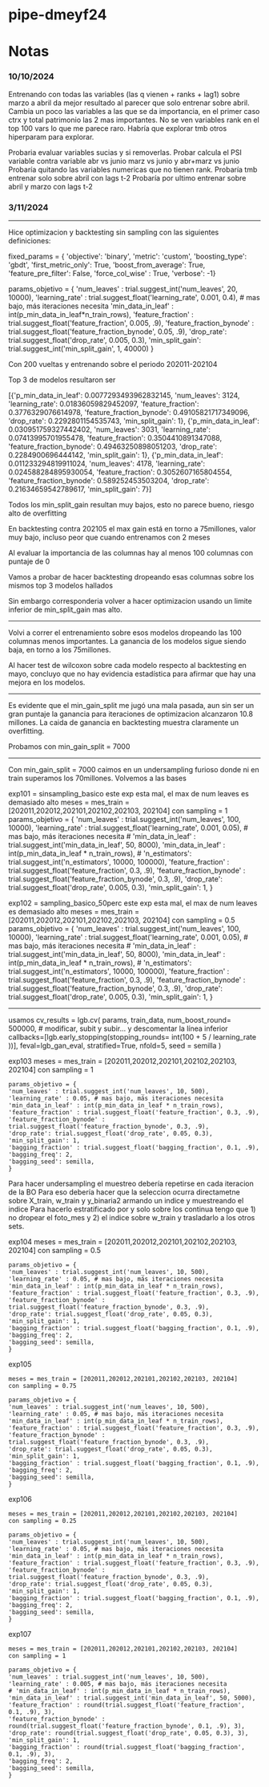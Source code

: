 # pipe-dmeyf24

# Notas

### 10/10/2024
Entrenando con todas las variables (las q vienen + ranks + lag1) sobre marzo a abril da mejor resultado al parecer que solo entrenar sobre abril. Cambia un poco las variables a las que se da importancia, en el primer caso ctrx y total patrimonio las 2 mas importantes. No se ven variables rank en el top 100 vars lo que me parece raro. Habría que explorar tmb otros hiperparam para explorar.

Probaria evaluar variables sucias y si removerlas.
Probar calcula el PSI variable contra variable abr vs junio marz vs junio y abr+marz vs junio
Probaría quitando las variables numericas que no tienen rank.
Probaría tmb entrenar solo sobre abril con lags t-2
Probaría por ultimo entrenar sobre abril y marzo con lags t-2

### 3/11/2024

-------
Hice optimizacion y backtesting sin sampling con las siguientes definiciones:

fixed_params = {
    'objective': 'binary',
    'metric': 'custom',
    'boosting_type': 'gbdt',
    'first_metric_only': True,
    'boost_from_average': True,
    'feature_pre_filter': False,
    'force_col_wise' : True,
    'verbose': -1}

params_objetivo = {
    'num_leaves' : trial.suggest_int('num_leaves', 20, 10000),
    'learning_rate' : trial.suggest_float('learning_rate', 0.001, 0.4), # mas bajo, más iteraciones necesita
    'min_data_in_leaf' : int(p_min_data_in_leaf*n_train_rows),
    'feature_fraction' : trial.suggest_float('feature_fraction', 0.005, .9),
    'feature_fraction_bynode' : trial.suggest_float('feature_fraction_bynode', 0.05, .9), 
    'drop_rate': trial.suggest_float('drop_rate', 0.005, 0.3),
    'min_split_gain': trial.suggest_int('min_split_gain', 1, 40000)
    }

Con 200 vueltas y entrenando sobre el periodo 202011-202104

Top 3 de modelos resultaron ser

[{'p_min_data_in_leaf': 0.0077293493962832145,
  'num_leaves': 3124,
  'learning_rate': 0.01836059829452097,
  'feature_fraction': 0.3776329076614978,
  'feature_fraction_bynode': 0.49105821717349096,
  'drop_rate': 0.2292801154535743,
  'min_split_gain': 1},
 {'p_min_data_in_leaf': 0.030951759327442402,
  'num_leaves': 3031,
  'learning_rate': 0.07413995701955478,
  'feature_fraction': 0.3504410891347088,
  'feature_fraction_bynode': 0.49463250898051203,
  'drop_rate': 0.2284900696444142,
  'min_split_gain': 1},
 {'p_min_data_in_leaf': 0.011233294819911024,
  'num_leaves': 4178,
  'learning_rate': 0.024588284895930054,
  'feature_fraction': 0.3052607165804554,
  'feature_fraction_bynode': 0.589252453503204,
  'drop_rate': 0.21634659542789617,
  'min_split_gain': 7}]

Todos los min_split_gain resultan muy bajos, esto no parece bueno, riesgo alto de overfitting

En backtesting contra 202105 el max gain está en torno a 75millones, valor muy bajo, incluso peor que cuando entrenamos con 2 meses

Al evaluar la importancia de las columnas hay al menos 100 columnas con puntaje de 0

Vamos a probar de hacer backtesting dropeando esas columnas sobre los mismos top 3 modelos hallados

Sin embargo corresponderia volver a hacer optimizacion usando un limite inferior de min_split_gain mas alto.


------------

Volvi a correr el entrenamiento sobre esos modelos dropeando las 100 columnas menos importantes. La ganancia de los modelos sigue siendo baja, en torno a los 75millones.

Al hacer test de wilcoxon sobre cada modelo respecto al backtesting en mayo, concluyo que no hay evidencia estadística para afirmar que hay una mejora en los modelos.

-------------

Es evidente que el min_gain_split me jugó una mala pasada, aun sin ser un gran puntaje la ganancia para iteraciones de optimizacion alcanzaron 10.8 millones. La caida de ganancia en backtesting muestra claramente un overfitting.

Probamos con min_gain_split = 7000

------------

Con min_gain_split = 7000 caimos en un undersampling furioso donde ni en train superamos los 70millones. Volvemos a las bases

exp101 = sinsampling_basico
este exp esta mal, el max de num leaves es demasiado alto
    meses = mes_train = [202011,202012,202101,202102,202103, 202104]
    con sampling = 1
    params_objetivo = {
    'num_leaves' : trial.suggest_int('num_leaves', 100, 10000),
    'learning_rate' : trial.suggest_float('learning_rate', 0.001, 0.05), # mas bajo, más iteraciones necesita
    # 'min_data_in_leaf' : trial.suggest_int('min_data_in_leaf', 50, 8000),
    'min_data_in_leaf' : int(p_min_data_in_leaf * n_train_rows),
    # 'n_estimators': trial.suggest_int('n_estimators', 10000, 100000),
    'feature_fraction' : trial.suggest_float('feature_fraction', 0.3, .9),
    'feature_fraction_bynode' : trial.suggest_float('feature_fraction_bynode', 0.3, .9), 
    'drop_rate': trial.suggest_float('drop_rate', 0.005, 0.3),
    'min_split_gain': 1,
    }

exp102 = sampling_basico_50perc
este exp esta mal, el max de num leaves es demasiado alto
    meses = mes_train = [202011,202012,202101,202102,202103, 202104]
    con sampling = 0.5
    params_objetivo = {
    'num_leaves' : trial.suggest_int('num_leaves', 100, 10000),
    'learning_rate' : trial.suggest_float('learning_rate', 0.001, 0.05), # mas bajo, más iteraciones necesita
    # 'min_data_in_leaf' : trial.suggest_int('min_data_in_leaf', 50, 8000),
    'min_data_in_leaf' : int(p_min_data_in_leaf * n_train_rows),
    # 'n_estimators': trial.suggest_int('n_estimators', 10000, 100000),
    'feature_fraction' : trial.suggest_float('feature_fraction', 0.3, .9),
    'feature_fraction_bynode' : trial.suggest_float('feature_fraction_bynode', 0.3, .9), 
    'drop_rate': trial.suggest_float('drop_rate', 0.005, 0.3),
    'min_split_gain': 1,
    }


----------
usamos
cv_results = lgb.cv(
    params,
    train_data,
    num_boost_round= 500000, # modificar, subit y subir... y descomentar la línea inferior
    callbacks=[lgb.early_stopping(stopping_rounds= int(100 + 5 / learning_rate ))],
    feval=lgb_gan_eval,
    stratified=True,
    nfold=5,
    seed = semilla
)

exp103
    meses = mes_train = [202011,202012,202101,202102,202103, 202104]
    con sampling = 1

    params_objetivo = {
    'num_leaves' : trial.suggest_int('num_leaves', 10, 500),
    'learning_rate' : 0.05, # mas bajo, más iteraciones necesita
    'min_data_in_leaf' : int(p_min_data_in_leaf * n_train_rows),
    'feature_fraction' : trial.suggest_float('feature_fraction', 0.3, .9),
    'feature_fraction_bynode' : trial.suggest_float('feature_fraction_bynode', 0.3, .9), 
    'drop_rate': trial.suggest_float('drop_rate', 0.05, 0.3),
    'min_split_gain': 1,
    'bagging_fraction' : trial.suggest_float('bagging_fraction', 0.1, .9),
    'bagging_freq': 2,
    'bagging_seed': semilla,
    }

Para hacer undersampling el muestreo debería repetirse en cada iteracion de la BO
Para eso debería hacer que la seleccion ocurra directametne sobre X_train, w_train y y_binaria2 armando un indice y muestreando el indice
Para hacerlo estratificado por y solo sobre los continua tengo que 1) no dropear el foto_mes y 2) el indice sobre w_train y trasladarlo a los otros sets.

exp104
    meses = mes_train = [202011,202012,202101,202102,202103, 202104]
    con sampling = 0.5

    params_objetivo = {
    'num_leaves' : trial.suggest_int('num_leaves', 10, 500),
    'learning_rate' : 0.05, # mas bajo, más iteraciones necesita
    'min_data_in_leaf' : int(p_min_data_in_leaf * n_train_rows),
    'feature_fraction' : trial.suggest_float('feature_fraction', 0.3, .9),
    'feature_fraction_bynode' : trial.suggest_float('feature_fraction_bynode', 0.3, .9), 
    'drop_rate': trial.suggest_float('drop_rate', 0.05, 0.3),
    'min_split_gain': 1,
    'bagging_fraction' : trial.suggest_float('bagging_fraction', 0.1, .9),
    'bagging_freq': 2,
    'bagging_seed': semilla,
    }
exp105

    meses = mes_train = [202011,202012,202101,202102,202103, 202104]
    con sampling = 0.75

    params_objetivo = {
    'num_leaves' : trial.suggest_int('num_leaves', 10, 500),
    'learning_rate' : 0.05, # mas bajo, más iteraciones necesita
    'min_data_in_leaf' : int(p_min_data_in_leaf * n_train_rows),
    'feature_fraction' : trial.suggest_float('feature_fraction', 0.3, .9),
    'feature_fraction_bynode' : trial.suggest_float('feature_fraction_bynode', 0.3, .9), 
    'drop_rate': trial.suggest_float('drop_rate', 0.05, 0.3),
    'min_split_gain': 1,
    'bagging_fraction' : trial.suggest_float('bagging_fraction', 0.1, .9),
    'bagging_freq': 2,
    'bagging_seed': semilla,
    }

exp106

    meses = mes_train = [202011,202012,202101,202102,202103, 202104]
    con sampling = 0.25

    params_objetivo = {
    'num_leaves' : trial.suggest_int('num_leaves', 10, 500),
    'learning_rate' : 0.05, # mas bajo, más iteraciones necesita
    'min_data_in_leaf' : int(p_min_data_in_leaf * n_train_rows),
    'feature_fraction' : trial.suggest_float('feature_fraction', 0.3, .9),
    'feature_fraction_bynode' : trial.suggest_float('feature_fraction_bynode', 0.3, .9), 
    'drop_rate': trial.suggest_float('drop_rate', 0.05, 0.3),
    'min_split_gain': 1,
    'bagging_fraction' : trial.suggest_float('bagging_fraction', 0.1, .9),
    'bagging_freq': 2,
    'bagging_seed': semilla,
    }

exp107

    meses = mes_train = [202011,202012,202101,202102,202103, 202104]
    con sampling = 1

    params_objetivo = {
    'num_leaves' : trial.suggest_int('num_leaves', 10, 500),
    'learning_rate' : 0.005, # mas bajo, más iteraciones necesita
    # 'min_data_in_leaf' : int(p_min_data_in_leaf * n_train_rows),
    'min_data_in_leaf' : trial.suggest_int('min_data_in_leaf', 50, 5000),
    'feature_fraction' : round(trial.suggest_float('feature_fraction', 0.1, .9), 3),
    'feature_fraction_bynode' : round(trial.suggest_float('feature_fraction_bynode', 0.1, .9), 3), 
    'drop_rate': round(trial.suggest_float('drop_rate', 0.05, 0.3), 3),
    'min_split_gain': 1,
    'bagging_fraction' : round(trial.suggest_float('bagging_fraction', 0.1, .9), 3),
    'bagging_freq': 2,
    'bagging_seed': semilla,
    }


